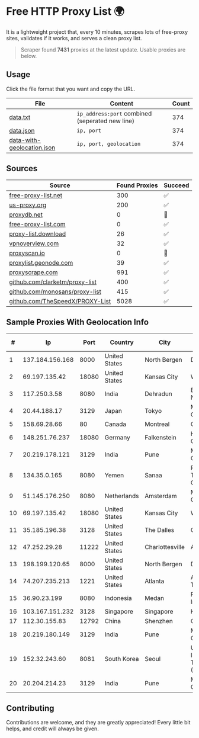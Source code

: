 
# Free HTTP Proxy List 🌍

It is a lightweight project that, every 10 minutes, scrapes lots of free-proxy sites, validates if it works, and serves a clean proxy list.


> Scraper found **7431** proxies at the latest update. Usable proxies are below.

## Usage

Click the file format that you want and copy the URL.


|File|Content|Count|
|----|-------|-----|
|[data.txt](https://raw.githubusercontent.com/themiralay/Proxy-List-World/master/data.txt)|`ip_address:port` combined (seperated new line)|374|
|[data.json](https://raw.githubusercontent.com/themiralay/Proxy-List-World/master/data.json)|`ip, port`|374|
|[data-with-geolocation.json](https://raw.githubusercontent.com/themiralay/Proxy-List-World/master/data-with-geolocation.json)|`ip, port, geolocation`|374|

## Sources

|Source|Found Proxies|Succeed|
|------|-------------|-------|
|[free-proxy-list.net](https://free-proxy-list.net)|300|✅|
|[us-proxy.org](https://www.us-proxy.org)|200|✅|
|[proxydb.net](http://proxydb.net)|0|🚫|
|[free-proxy-list.com](https://free-proxy-list.com/?page=&port=&type%5B%5D=http&type%5B%5D=https&up_time=0&search=Search)|0|✅|
|[proxy-list.download](https://www.proxy-list.download/HTTP)|26|✅|
|[vpnoverview.com](https://vpnoverview.com/privacy/anonymous-browsing/free-proxy-servers)|32|✅|
|[proxyscan.io](https://www.proxyscan.io)|0|🚫|
|[proxylist.geonode.com](https://proxylist.geonode.com/api/proxy-list?limit=300&page=1&sort_by=lastChecked&sort_type=desc&protocols=http,https)|39|✅|
|[proxyscrape.com](https://api.proxyscrape.com/v2/?request=displayproxies&protocol=http&timeout=10000&country=all&ssl=all&anonymity=all)|991|✅|
|[github.com/clarketm/proxy-list](https://raw.githubusercontent.com/clarketm/proxy-list/master/proxy-list-raw.txt)|400|✅|
|[github.com/monosans/proxy-list](https://raw.githubusercontent.com/monosans/proxy-list/main/proxies/http.txt)|415|✅|
|[github.com/TheSpeedX/PROXY-List](https://raw.githubusercontent.com/TheSpeedX/PROXY-List/master/http.txt)|5028|✅|


## Sample Proxies With Geolocation Info

|#|Ip|Port|Country|City|Internet Service Provider|
|-|--|----|-------|----|-------------------------|
|1|137.184.156.168|8000|United States|North Bergen|DigitalOcean, LLC|
|2|69.197.135.42|18080|United States|Kansas City|WholeSale Internet|
|3|117.250.3.58|8080|India|Dehradun|Bharat Sanchar Nigam Ltd|
|4|20.44.188.17|3129|Japan|Tokyo|Microsoft Corporation|
|5|158.69.28.66|80|Canada|Montreal|OVH Hosting|
|6|148.251.76.237|18080|Germany|Falkenstein|Hetzner Online GmbH|
|7|20.219.178.121|3129|India|Pune|Microsoft Corporation|
|8|134.35.0.165|8080|Yemen|Sanaa|Public Telecommunication Corporation|
|9|51.145.176.250|8080|Netherlands|Amsterdam|Microsoft Corporation|
|10|69.197.135.42|18080|United States|Kansas City|WholeSale Internet|
|11|35.185.196.38|3128|United States|The Dalles|Google LLC|
|12|47.252.29.28|11222|United States|Charlottesville|Alibaba.com LLC|
|13|198.199.120.65|8000|United States|North Bergen|DigitalOcean, LLC|
|14|74.207.235.213|1221|United States|Atlanta|Akamai Technologies, Inc.|
|15|36.90.23.199|8080|Indonesia|Medan|PT. Telekomunikasi Indonesia|
|16|103.167.151.232|3128|Singapore|Singapore|HostHatch|
|17|112.30.155.83|12792|China|Shenzhen|China Mobile|
|18|20.219.180.149|3129|India|Pune|Microsoft Corporation|
|19|152.32.243.60|8081|South Korea|Seoul|UCLOUD INFORMATION TECHNOLOGY (HK) LIMITED|
|20|20.204.214.23|3129|India|Pune|Microsoft Corporation|



## Contributing

Contributions are welcome, and they are greatly appreciated! Every
little bit helps, and credit will always be given.


